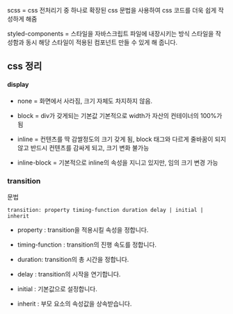 scss = css 전처리기 중 하나로 확장된 css 문법을 사용하여 css 코드를 더욱 쉽게 작성하게 해줌

styled-components = 스타일을 자바스크립트 파일에 내장시키는 방식 스타일을 작성함과 동시 해당 스타일이 적용된 컴포넌트 만들 수 있게 해 줍니다.

## css 정리

#### display 

- none = 화면에서 사라짐, 크기 자체도 차지하지 않음.

- block = div가 갖게되는 기본값 기본적으로 width가 자산의 컨테이너의 100%가 됨	

- inline = 컨텐츠를 딱 감쌀정도의 크기 갖게 됨, block 태그와 다르게 줄바꿈이 되지 않고 반드시 컨텐츠를 감싸게 되고, 크기 변화 불가능

- inline-block = 기본적으로 inline의 속성을 지니고 있지만, 임의 크기 변경 가능

### transition

문법 

```
transition: property timing-function duration delay | initial | inherit
```

 

- property : transition을 적용시킬 속성을 정합니다.

- timing-function : transition의 진행 속도를 정합니다.

- duration: transition의 총 시간을 정합니다.

- delay : transition의 시작을 연기합니다.

- initial : 기본값으로 설정합니다.

- inherit : 부모 요소의 속성값을 상속받습니다.

  